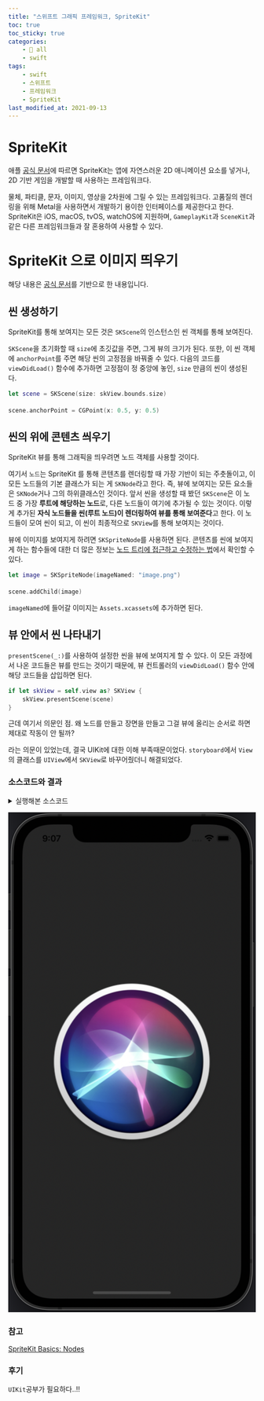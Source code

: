 ```yaml
---
title: "스위프트 그래픽 프레임워크, SpriteKit"
toc: true
toc_sticky: true
categories:
    - 📂 all
    - swift
tags:
    - swift
    - 스위프트
    - 프레임워크
    - SpriteKit
last_modified_at: 2021-09-13
---
```


# SpriteKit

애플 [공식 문서](https://developer.apple.com/documentation/spritekit/)에 따르면 SpriteKit는 앱에 자연스러운 2D 애니메이션 요소를 넣거나, 2D 기반 게임을 개발할 때 사용하는 프레임워크다.

물체, 파티클, 문자, 이미지, 영상을 2차원에 그릴 수 있는 프레임워크다. 고품질의 렌더링을 위해 Metal을 사용하면서 개발하기 용이한 인터페이스를 제공한다고 한다. SpriteKit은 iOS, macOS, tvOS, watchOS에 지원하며, `GameplayKit`과 `SceneKit`과 같은 다른 프레임워크들과 잘 혼용하여 사용할 수 있다.


# SpriteKit 으로 이미지 띄우기

해당 내용은 [공식 문서](https://developer.apple.com/documentation/spritekit/drawing_spritekit_content_in_a_view)를 기반으로 한 내용입니다.

## 씬 생성하기

SpriteKit를 통해 보여지는 모든 것은 `SKScene`의 인스턴스인 씬 객체를 통해 보여진다.

`SKScene`을 초기화할 때 `size`에 초깃값을 주면, 그게 뷰의 크기가 된다. 또한, 이 씬 객체에 `anchorPoint`를 주면 해당 씬의 고정점을 바꿔줄 수 있다. 다음의 코드를 `viewDidLoad()` 함수에 추가하면 고정점이 정 중앙에 놓인, `size` 만큼의 씬이 생성된다.

```swift
let scene = SKScene(size: skView.bounds.size)

scene.anchorPoint = CGPoint(x: 0.5, y: 0.5)
```

## 씬의 위에 콘텐츠 씌우기

SpriteKit 뷰를 통해 그래픽을 띄우려면 노드 객체를 사용할 것이다.

여기서 `노드`는 SpriteKit 를 통해 콘텐츠를 렌더링할 때 가장 기반이 되는 주춧돌이고, 이 모든 노드들의 기본 클래스가 되는 게 `SKNode`라고 한다. 즉, 뷰에 보여지는 모든 요소들은 `SKNode`거나 그의 하위클래스인 것이다. 앞서 씬을 생성할 때 봤던 `SKScene`은 이 노드 중 가장 **루트에 해당하는 노드**로, 다른 노드들이 여기에 추가될 수 있는 것이다. 이렇게 추가된 **자식 노드들을 씬(루트 노드)이 렌더링하여 뷰를 통해 보여준다**고 한다. 이 노드들이 모여 씬이 되고, 이 씬이 최종적으로 `SKView`를 통해 보여지는 것이다.

뷰에 이미지를 보여지게 하려면 `SKSpriteNode`를 사용하면 된다. 콘텐츠를 씬에 보여지게 하는 함수들에 대한 더 많은 정보는 [노드 트리에 접근하고 수정하는 법](https://developer.apple.com/documentation/spritekit/sknode/accessing_and_modifying_the_node_tree)에서 확인할 수 있다.

```swift
let image = SKSpriteNode(imageNamed: "image.png")

scene.addChild(image)
```

`imageNamed`에 들어갈 이미지는 `Assets.xcassets`에 추가하면 된다.

## 뷰 안에서 씬 나타내기

`presentScene(_:)`를 사용하여 설정한 씬을 뷰에 보여지게 할 수 있다. 이 모든 과정에서 나온 코드들은 뷰를 만드는 것이기 때문에, 뷰 컨트롤러의 `viewDidLoad()` 함수 안에 해당 코드들을 삽입하면 된다.

```swift
if let skView = self.view as? SKView {
	skView.presentScene(scene)
}
```

근데 여기서 의문인 점. 왜 노드를 만들고 장면을 만들고 그걸 뷰에 올리는 순서로 하면 제대로 작동이 안 될까?

라는 의문이 있었는데, 결국 UIKit에 대한 이해 부족때문이었다. `storyboard`에서 `View`의 클래스를 `UIView`에서 `SKView`로 바꾸어줬더니 해결되었다.


### 소스코드와 결과

<details>
<summary>실행해본 소스코드</summary>
<div markdown="1">

```swift
// ViewController.swift

import UIKit
import SpriteKit

class ViewController: UIViewController {

    override func viewDidLoad() {
        super.viewDidLoad()
        // Do any additional setup after loading the view.
        
        view = SKView(frame: view.bounds)
        
        if let skView = self.view as? SKView {
            
            let scene = SKScene(size: skView.bounds.size)
            let image = SKSpriteNode(imageNamed: "siri")
            
            scene.anchorPoint = CGPoint(x: 0.5, y: 0.5)
            scene.scaleMode = .aspectFill
            scene.addChild(image)
            
            skView.presentScene(scene)
            print("scene presented")
        }
    }
}

//
// ViewController.swift
// storyboard의 View 클래스 UIView -> SKView

import UIKit
import SpriteKit

class ViewController: UIViewController {

    override func viewDidLoad() {
        super.viewDidLoad()
        // Do any additional setup after loading the view.
        
        let scene = SKScene(size: view.bounds.size)
        let image = SKSpriteNode(imageNamed: "siri")
        
        scene.anchorPoint = CGPoint(x: 0.5, y: 0.5)
        scene.addChild(image)
        
        if let skView = self.view as? SKView {
            skView.presentScene(scene)
            print("scene presented")
        }
    }
}


```

</div>
</details>


![siri](/assets/images/all/siri.png)

### 참고

[SpriteKit Basics: Nodes](https://code.tutsplus.com/tutorials/spritekit-basics-nodes--cms-28785)

### 후기

`UIKit`공부가 필요하다..!!
